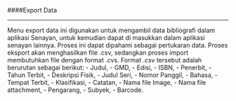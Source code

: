 ####Export Data
<hr>
Menu export data ini digunakan untuk mengambil data bibliografi dalam aplikasi Senayan, untuk kemudian dapat di masukkan dalam aplikasi senayan lainnya. Proses ini dapat dipahami sebagai pertukaran data.
Proses eksport akan menghasilkan file .csv, sedangkan proses import membutuhkan file dengan format .cvs.
Format .csv tersebut adalah berurutan sebagai berikut:
- Judul,
- GMD,
- Edisi,
- ISBN,
- Penerbit,
- Tahun Terbit,
- Deskripsi Fisik,
- Judul Seri,
- Nomor Panggil,
- Bahasa,
- Tempat Terbit,
- Klasifikasi,
- Catatan,
- Nama file Image,
- Nama file attachment,
- Pengarang,
- Subyek,
- Barcode.
